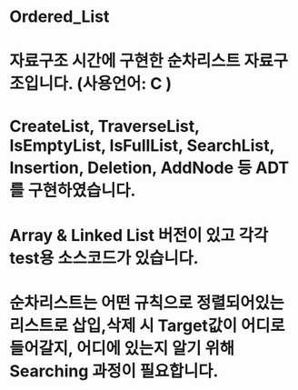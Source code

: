# Ordered_List
# 자료구조 시간에 구현한 순차리스트 자료구조입니다. (사용언어: C )
# CreateList, TraverseList, IsEmptyList, IsFullList, SearchList, Insertion, Deletion, AddNode 등 ADT를 구현하였습니다.
# Array & Linked List 버전이 있고 각각 test용 소스코드가 있습니다.
# 순차리스트는 어떤 규칙으로 정렬되어있는 리스트로 삽입,삭제 시 Target값이 어디로 들어갈지, 어디에 있는지 알기 위해 Searching 과정이 필요합니다.
